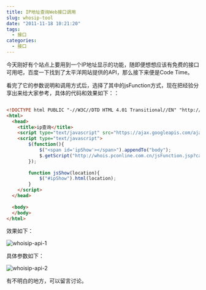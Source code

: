 ```yaml
---
title: IP地址查询Web接口调用
slug: whosip-tool
date: "2011-11-18 10:21:20"
tags: 
  - 接口
categories:
  - 接口
---
```



今天刚好有个站点上要用到一个IP地址显示的功能，随即便想想应该有免费的接口可用吧，百度一下找到了太平洋网站提供的API，那么接下来便是Code Time。


看完了它的参数说明和调用方式后，选择了其中的jsFunction方式，现在把经验分享出来给大家参考，具体的代码和效果如下：：

<!--more-->

```html

<!DOCTYPE html PUBLIC "-//W3C//DTD HTML 4.01 Transitional//EN" "http://www.w3.org/TR/html4/loose.dtd">
<html>
  <head>    
    <title>ip查询</title>
	<script type="text/javascript" src="https://ajax.googleapis.com/ajax/libs/jquery/1.7.0/jquery.min.js"></script>
	<script type="text/javascript">
		$(function(){
			$("<span id='ipShow'></span>").appendTo("body");			
			$.getScript("http://whois.pconline.com.cn/jsFunction.jsp?callback=jsShow&ip=61.235.82.163");
		});
		
		function jsShow(location){
			$("#ipShow").html(location);
		}
	</script>	
  </head>
  	
  <body>
  </body>
</html>

```

效果如下：

![whoisip-api-1](http://myblog.lisenhui.cn/whoisip-api-1.png-alias)

具体参数如下：

![whoisip-api-2](http://myblog.lisenhui.cn/whoisip-api-2.png-alias)

有不明白的地方，可以留言讨论。
